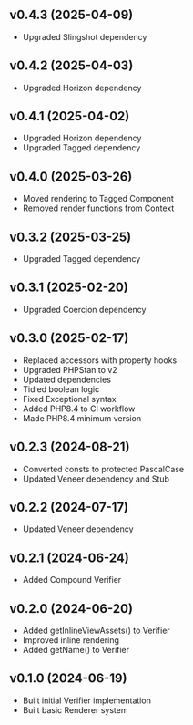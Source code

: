 ## v0.4.3 (2025-04-09)
* Upgraded Slingshot dependency

## v0.4.2 (2025-04-03)
* Upgraded Horizon dependency

## v0.4.1 (2025-04-02)
* Upgraded Horizon dependency
* Upgraded Tagged dependency

## v0.4.0 (2025-03-26)
* Moved rendering to Tagged Component
* Removed render functions from Context

## v0.3.2 (2025-03-25)
* Upgraded Tagged dependency

## v0.3.1 (2025-02-20)
* Upgraded Coercion dependency

## v0.3.0 (2025-02-17)
* Replaced accessors with property hooks
* Upgraded PHPStan to v2
* Updated dependencies
* Tidied boolean logic
* Fixed Exceptional syntax
* Added PHP8.4 to CI workflow
* Made PHP8.4 minimum version

## v0.2.3 (2024-08-21)
* Converted consts to protected PascalCase
* Updated Veneer dependency and Stub

## v0.2.2 (2024-07-17)
* Updated Veneer dependency

## v0.2.1 (2024-06-24)
* Added Compound Verifier

## v0.2.0 (2024-06-20)
* Added getInlineViewAssets() to Verifier
* Improved inline rendering
* Added getName() to Verifier

## v0.1.0 (2024-06-19)
* Built initial Verifier implementation
* Built basic Renderer system
